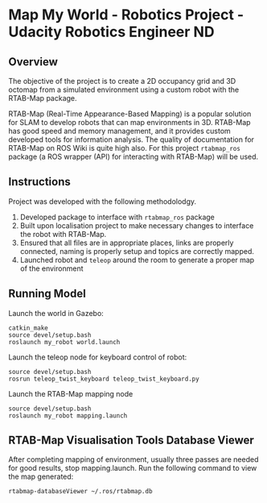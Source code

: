 # Map My World - Robotics Project - Udacity Robotics Engineer ND
## Overview
The objective of the project is to create a 2D occupancy grid and 3D octomap from a simulated environment using a custom robot with the RTAB-Map package.

RTAB-Map (Real-Time Appearance-Based Mapping) is a popular solution for SLAM to develop robots that can map environments in 3D. RTAB-Map has good speed and memory management, and it provides custom developed tools for information analysis. The quality of documentation for RTAB-Map on ROS Wiki is quite high also. 
For this project `rtabmap_ros` package (a ROS wrapper (API) for interacting with RTAB-Map) will be used.

## Instructions

Project was developed with the following methodolodgy.
1. Developed package to interface with `rtabmap_ros` package
2. Built upon localisation project to make necessary changes to interface the robot with RTAB-Map.
3. Ensured that all files are in appropriate places, links are properly connected, naming is properly setup and topics are correctly mapped. 
4. Launched robot and `teleop` around the room to generate a proper map of the environment

## Running Model

Launch the world in Gazebo:
```
catkin_make
source devel/setup.bash
roslaunch my_robot world.launch
```

Launch the teleop node for keyboard control of robot:
```
source devel/setup.bash
rosrun teleop_twist_keyboard teleop_twist_keyboard.py
```

Launch the RTAB-Map mapping node
```
source devel/setup.bash
roslaunch my_robot mapping.launch
```

## RTAB-Map Visualisation Tools Database Viewer

After completing mapping of environment, usually three passes are needed for good results, stop mapping.launch.
Run the following command to view the map generated:

```
rtabmap-databaseViewer ~/.ros/rtabmap.db
```
